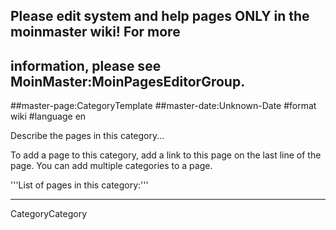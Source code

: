 ## Please edit system and help pages ONLY in the moinmaster wiki! For more
## information, please see MoinMaster:MoinPagesEditorGroup.
##master-page:CategoryTemplate
##master-date:Unknown-Date
#format wiki
#language en

Describe the pages in this category...

To add a page to this category, add a link to this page on the last line of the page. You can add multiple categories to a page.

'''List of pages in this category:'''


----
CategoryCategory
